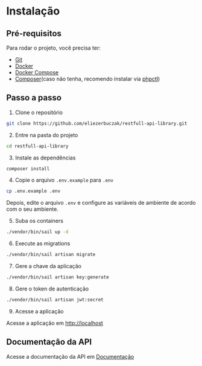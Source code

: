 # Instalação

## Pré-requisitos

Para rodar o projeto, você precisa ter:

- [Git](https://git-scm.com/)
- [Docker](https://www.docker.com/)
- [Docker Compose](https://docs.docker.com/compose/)
- [Composer](https://getcomposer.org/)(caso não tenha, recomendo instalar via [phpctl](https://github.com/opencodeco/phpctl))

## Passo a passo

1. Clone o repositório

```bash
git clone https://github.com/eliezerbuczak/restfull-api-library.git
```

2. Entre na pasta do projeto

```bash
cd restfull-api-library
```

3. Instale as dependências

```bash
composer install
```

4. Copie o arquivo `.env.example` para `.env`

```bash
cp .env.example .env
```

Depois, edite o arquivo `.env` e configure as variáveis de ambiente de acordo com o seu ambiente.

5. Suba os containers

```bash
./vendor/bin/sail up -d
```

6. Execute as migrations

```bash
./vendor/bin/sail artisan migrate
```

7. Gere a chave da aplicação

```bash
./vendor/bin/sail artisan key:generate
```

8. Gere o token de autenticação

```bash
./vendor/bin/sail artisan jwt:secret
```

9. Acesse a aplicação

Acesse a aplicação em [http://localhost](http://localhost)

## Documentação da API

Acesse a documentação da API em [Documentação](https://www.postman.com/altimetry-administrator-5562288/workspace/api-public/collection/29890434-c52248aa-98d1-418a-a119-f14acaf96a34)


